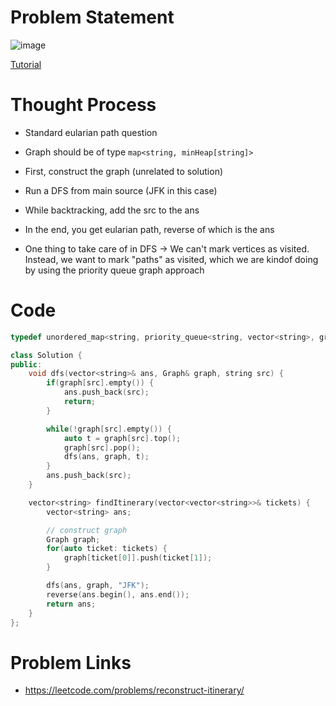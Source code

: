 # Problem Statement

![image](https://user-images.githubusercontent.com/10897423/144254795-dfc31295-3a05-41b6-be4c-1568784e1415.png)

[Tutorial](https://www.youtube.com/watch?v=U33blOQRaJ0&list=PL-Jc9J83PIiEuHrjpZ9m94Nag4fwAvtPQ&index=30)

# Thought Process
- Standard eularian path question
- Graph should be of type `map<string, minHeap[string]>`
- First, construct the graph (unrelated to solution)

- Run a DFS from main source (JFK in this case)
- While backtracking, add the src to the ans
- In the end, you get eularian path, reverse of which is the ans

- One thing to take care of in DFS -> We can't mark vertices as visited. Instead, we want to mark "paths" as visited, which we are kindof doing by using the priority queue graph approach

# Code
```cpp
typedef unordered_map<string, priority_queue<string, vector<string>, greater<string>>> Graph;

class Solution {
public:
    void dfs(vector<string>& ans, Graph& graph, string src) {
        if(graph[src].empty()) {
            ans.push_back(src);
            return;
        }

        while(!graph[src].empty()) {
            auto t = graph[src].top();
            graph[src].pop();
            dfs(ans, graph, t);
        }
        ans.push_back(src);
    }

    vector<string> findItinerary(vector<vector<string>>& tickets) {
        vector<string> ans;

        // construct graph
        Graph graph;
        for(auto ticket: tickets) {
            graph[ticket[0]].push(ticket[1]);
        }

        dfs(ans, graph, "JFK");
        reverse(ans.begin(), ans.end());
        return ans;
    }
};
```

# Problem Links
- https://leetcode.com/problems/reconstruct-itinerary/
